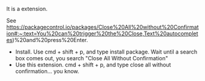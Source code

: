 It is a extension. 

See https://packagecontrol.io/packages/Close%20All%20without%20Confirmation#:~:text=You%20can%20trigger%20the%20Close,Text%20autocompletes)%20and%20press%20Enter.

- Install. Use cmd + shift + p, and type install package. Wait until a search box comes out, you search "Close All Without Confirmation"
- Use this extension. cmd + shift + p, and type close all without confirmation... you know.

